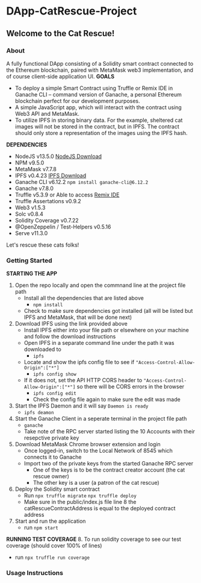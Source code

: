 # DApp-CatRescue-Project
## Welcome to the Cat Rescue!

### About
A fully functional DApp consisting of a Solidity smart contract connected to the Ethereum blockchain, paired with MetaMask web3 implementation, and of course client-side application UI. 
**GOALS**
+ To deploy a simple Smart Contract using Truffle or Remix IDE in Ganache CLI – command version of Ganache, a personal Ethereum blockchain perfect for our development purposes.
+ A simple JavaScript app, which will interact with the contract using Web3 API and MetaMask.
+ To utilize IPFS in storing binary data. For the example, sheltered cat images will not be stored in the contract, but in IPFS. The contract should only store a representation of the images using the IPFS hash.

**DEPENDENCIES**
+ NodeJS v13.5.0 [NodeJS Download](https://nodejs.org/en/download/releases/)
+ NPM v9.5.0
+ MetaMask v7.7.8
+ IPFS v0.4.23 [IPFS Download](https://dist.ipfs.io/go-ipfs/v0.4.23)
+ Ganache CLI v6.12.2 `npm install ganache-cli@6.12.2`
+ Ganache v7.8.0
+ Truffle v5.3.9 or Able to access [Remix IDE](https://remix.ethereum.org/)
+ Truffle Assertations v0.9.2
+ Web3 v1.5.3
+ Solc v0.8.4
+ Solidity Coverage v0.7.22
+ @OpenZeppelin / Test-Helpers v0.5.16
+ Serve v11.3.0

Let's rescue these cats folks!

### Getting Started

**STARTING THE APP**
1. Open the repo locally and open the commnand line at the project file path
   - Install all the dependencies that are listed above
     - `npm install`
   - Check to make sure dependencies got installed (all will be listed but IPFS and MetaMask, that will be done next)
2. Download IPFS using the link provided above
   - Install IPFS either into your file path or elsewhere on your machine and follow the download instructions
   - Open IPFS in a separate command line under the path it was downloaded to 
     - `ipfs`
   - Locate and show the ipfs config file to see if `"Access-Control-Allow-Origin":["*"]`
     - `ipfs config show`
   - If it does not, set the API HTTP CORS header to `"Access-Control-Allow-Origin":["*"]` so there will be CORS errors in the browser
     - `ipfs config edit`
     - Check the config file again to make sure the edit was made
3. Start the IPFS Daemon and it will say `Daemon is ready`
   - `ipfs deamon`
4. Start the Ganache Client in a seperate terminal in the project file path
   - `ganache`
   - Take note of the RPC server started listing the 10 Accounts with their resepctive private key
5. Download MetaMask Chrome browser extension and login
   - Once logged-in, switch to the Local Network of 8545 which connects it to Ganache
   - Import two of the private keys from the started Ganache RPC server
     - One of the keys is to be the contract creator account (the cat rescue owner)
     - The other key is a user (a patron of the cat rescue)
6. Deploy the Solidity smart contract
   - Run `npx truffle migrate` `npx truffle deploy`
   - Make sure in the public/index.js file line 8 the catRescueContractAddress is equal to the deployed contract address
7. Start and run the application
   - run `npm start`

**RUNNING TEST COVERAGE**
8. To run solidity coverage to see our test coverage (should cover 100% of lines)
   - run `npx truffle run coverage`


### Usage Instructions